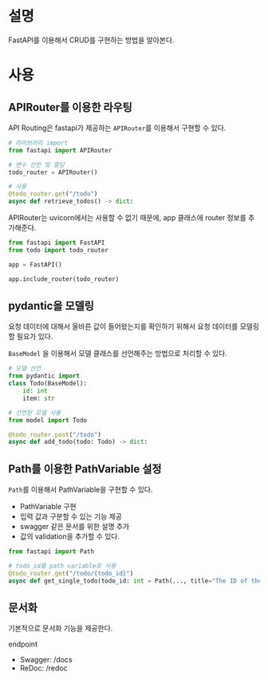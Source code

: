 # 설명
FastAPI를 이용해서 CRUD를 구현하는 방법을 알아본다. 

# 사용
## APIRouter를 이용한 라우팅
API Routing은 fastapi가 제공하는 `APIRouter`를 이용해서 구현할 수 있다. 
```python
# 라이브러리 import 
from fastapi import APIRouter

# 변수 선언 및 할당
todo_router = APIRouter()

# 사용
@todo_router.get("/todo")
async def retrieve_todos() -> dict: 
```

APIRouter는 uvicorn에서는 사용할 수 없기 때문에, app 클래스에 router 정보를 추가해준다. 
```python
from fastapi import FastAPI
from todo import todo_router

app = FastAPI()

app.include_router(todo_router)
```

## pydantic을 모델링
요청 데이터에 대해서 올바른 값이 들어왔는지를 확인하기 위해서 요청 데이터를 모델링 할 필요가 있다. 

`BaseModel` 을 이용해서 모델 클래스를 선언해주는 방법으로 처리할 수 있다. 
```python
# 모델 선언
from pydantic import 
class Todo(BaseModel):
    id: int
    item: str

# 선언된 모델 사용
from model import Todo

@todo_router.post("/todo")
async def add_todo(todo: Todo) -> dict:
```

## Path를 이용한 PathVariable 설정
`Path`를 이용해서 PathVariable을 구현할 수 있다. 
- PathVariable 구현
- 입력 값과 구분할 수 있는 기능 제공
- swagger 같은 문서를 위한 설명 추가
- 값의 validation을 추가할 수 있다. 

```python
from fastapi import Path

# todo_id를 path variable로 사용
@todo_router.get("/todo/{todo_id}")
async def get_single_todo(todo_id: int = Path(..., title="The ID of the todo to retrieve.", le=1000)) -> dict: 
```

## 문서화 
기본적으로 문서화 기능을 제공한다.  

endpoint
- Swagger: /docs
- ReDoc: /redoc


